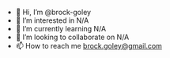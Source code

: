 - 👋 Hi, I’m @brock-goley
- 👀 I’m interested in N/A
- 🌱 I’m currently learning N/A
- 💞️ I’m looking to collaborate on N/A
- 📫 How to reach me brock.goley@gmail.com

<!---
brock-goley/brock-goley is a ✨ special ✨ repository because its `README.md` (this file) appears on your GitHub profile.
You can click the Preview link to take a look at your changes.
--->

